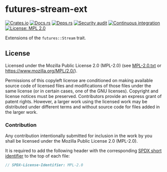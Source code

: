 <!-- SPDX-FileCopyrightText: The futures-stream-ext authors -->
<!-- SPDX-License-Identifier: MPL-2.0 -->

# futures-stream-ext

[![Crates.io](https://img.shields.io/crates/v/futures-stream-ext.svg)](https://crates.io/crates/futures-stream-ext)
[![Docs.rs](https://docs.rs/futures-stream-ext/badge.svg)](https://docs.rs/futures-stream-ext)
[![Deps.rs](https://deps.rs/repo/github/uklotzde/futures-stream-ext/status.svg)](https://deps.rs/repo/github/uklotzde/futures-stream-ext)
[![Security audit](https://github.com/uklotzde/futures-stream-ext/actions/workflows/security-audit.yaml/badge.svg)](https://github.com/uklotzde/futures-stream-ext/actions/workflows/security-audit.yaml)
[![Continuous integration](https://github.com/uklotzde/futures-stream-ext/actions/workflows/continuous-integration.yaml/badge.svg)](https://github.com/uklotzde/futures-stream-ext/actions/workflows/continuous-integration.yaml)
[![License: MPL 2.0](https://img.shields.io/badge/License-MPL_2.0-brightgreen.svg)](https://opensource.org/licenses/MPL-2.0)

Extensions of the `futures::Stream` trait.

## License

Licensed under the Mozilla Public License 2.0 (MPL-2.0) (see [MPL-2.0.txt](LICENSES/MPL-2.0.txt) or
<https://www.mozilla.org/MPL/2.0/>).

Permissions of this copyleft license are conditioned on making available source code of licensed
files and modifications of those files under the same license (or in certain cases, one of the GNU
licenses). Copyright and license notices must be preserved. Contributors provide an express grant of
patent rights. However, a larger work using the licensed work may be distributed under different
terms and without source code for files added in the larger work.

### Contribution

Any contribution intentionally submitted for inclusion in the work by you shall be licensed under
the Mozilla Public License 2.0 (MPL-2.0).

It is required to add the following header with the corresponding
[SPDX short identifier](https://spdx.dev/ids/) to the top of each file:

```rust
// SPDX-License-Identifier: MPL-2.0
```
